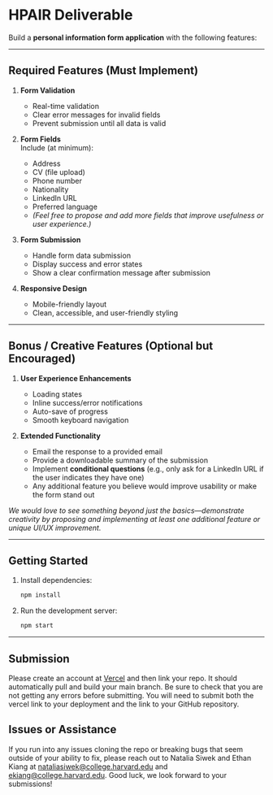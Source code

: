 # HPAIR Deliverable

Build a **personal information form application** with the following features:

---

## Required Features (Must Implement)

1. **Form Validation**
   - Real-time validation  
   - Clear error messages for invalid fields  
   - Prevent submission until all data is valid  

2. **Form Fields**  
   Include (at minimum):  
   - Address  
   - CV (file upload)  
   - Phone number  
   - Nationality  
   - LinkedIn URL  
   - Preferred language  
   - *(Feel free to propose and add more fields that improve usefulness or user experience.)*  


3. **Form Submission**
   - Handle form data submission  
   - Display success and error states  
   - Show a clear confirmation message after submission  

4. **Responsive Design**
   - Mobile-friendly layout  
   - Clean, accessible, and user-friendly styling  

---

## Bonus / Creative Features (Optional but Encouraged)

1. **User Experience Enhancements**
   - Loading states  
   - Inline success/error notifications  
   - Auto-save of progress  
   - Smooth keyboard navigation  

2. **Extended Functionality**
   - Email the response to a provided email  
   - Provide a downloadable summary of the submission  
   - Implement **conditional questions** (e.g., only ask for a LinkedIn URL if the user indicates they have one)  
   - Any additional feature you believe would improve usability or make the form stand out  

 *We would love to see something beyond just the basics—demonstrate creativity by proposing and implementing at least one additional feature or unique UI/UX improvement.*  

---

## Getting Started

1. Install dependencies:
   ```bash
   npm install
   ```
2. Run the development server:
   ```bash
   npm start
   ```

---

## Submission

Please create an account at [Vercel](https://vercel.com/) and then link your repo. It should automatically pull and build your main branch. Be sure to check that you are not getting any errors before submitting. You will need to submit both the vercel link to your deployment and the link to your GitHub repository.

## Issues or Assistance

If you run into any issues cloning the repo or breaking bugs that seem outside of your ability to fix, please reach out to Natalia Siwek and Ethan Kiang at nataliasiwek@college.harvard.edu and ekiang@college.harvard.edu. Good luck, we look forward to your submissions!

